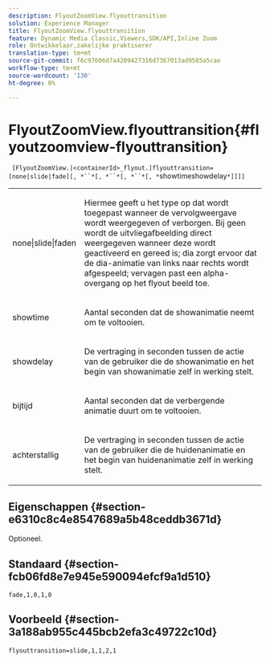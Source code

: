 ```yaml
---
description: FlyoutZoomView.flyouttransition
solution: Experience Manager
title: FlyoutZoomView.flyouttransition
feature: Dynamic Media Classic,Viewers,SDK/API,Inline Zoom
role: Ontwikkelaar,zakelijke praktiserer
translation-type: tm+mt
source-git-commit: f6c97606d7a4209427316d7367013ad9585a5cae
workflow-type: tm+mt
source-wordcount: '130'
ht-degree: 0%

---
```



# FlyoutZoomView.flyouttransition{#flyoutzoomview-flyouttransition}

` [FlyoutZoomView.|<containerId>_flyout.]flyouttransition=[none|slide|fade][, *``*[, *``*[, *``*[, *`showtimeshowdelay`*]]]]`

<table id="table_AB421835D2454ECD8AA40DBFADBAC65F"> 
 <tbody> 
  <tr> 
   <td colname="col1"> <p> <span class="codeph"> <span class="varname"> none|slide|faden  </span> </span> </p> </td> 
   <td colname="col2"> <p> Hiermee geeft u het type op dat wordt toegepast wanneer de vervolgweergave wordt weergegeven of verborgen. Bij <span class="codeph"> geen </span> wordt de uitvliegafbeelding direct weergegeven wanneer deze wordt geactiveerd en gereed is; <span class="codeph"> dia </span> zorgt ervoor dat de dia-animatie van links naar rechts wordt afgespeeld; <span class="codeph"> vervagen </span> past een alpha- overgang op het flyout beeld toe. </p> </td> 
  </tr> 
  <tr> 
   <td colname="col1"> <p> <span class="codeph"> <span class="varname"> showtime  </span> </span> </p> </td> 
   <td colname="col2"> <p> Aantal seconden dat de showanimatie neemt om te voltooien. </p> </td> 
  </tr> 
  <tr> 
   <td colname="col1"> <p> <span class="codeph"> <span class="varname"> showdelay  </span> </span> </p> </td> 
   <td colname="col2"> <p> De vertraging in seconden tussen de actie van de gebruiker die de showanimatie en het begin van showanimatie zelf in werking stelt. </p> </td> 
  </tr> 
  <tr> 
   <td colname="col1"> <p> <span class="codeph"> <span class="varname"> bijtijd  </span> </span> </p> </td> 
   <td colname="col2"> <p> Aantal seconden dat de verbergende animatie duurt om te voltooien. </p> </td> 
  </tr> 
  <tr> 
   <td colname="col1"> <p> <span class="codeph"> <span class="varname"> achterstallig  </span> </span> </p> </td> 
   <td colname="col2"> <p> De vertraging in seconden tussen de actie van de gebruiker die de huidenanimatie en het begin van huidenanimatie zelf in werking stelt. </p> </td> 
  </tr> 
 </tbody> 
</table>

## Eigenschappen {#section-e6310c8c4e8547689a5b48ceddb3671d}

Optioneel.

## Standaard {#section-fcb06fd8e7e945e590094efcf9a1d510}

`fade,1,0,1,0`

## Voorbeeld {#section-3a188ab955c445bcb2efa3c49722c10d}

`flyouttransition=slide,1,1,2,1`
